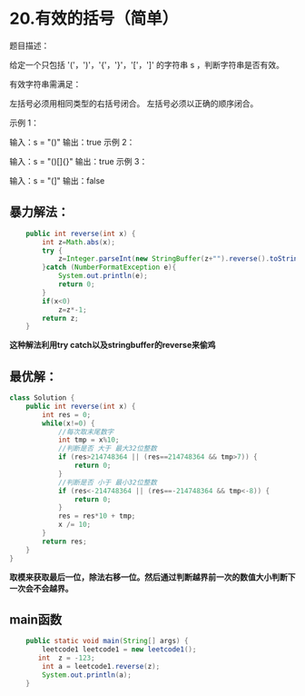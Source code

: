 # 20.有效的括号（简单）

题目描述：

给定一个只包括 '('，')'，'{'，'}'，'['，']' 的字符串 s ，判断字符串是否有效。

有效字符串需满足：

左括号必须用相同类型的右括号闭合。
左括号必须以正确的顺序闭合。

示例 1：

输入：s = "()"
输出：true
示例 2：

输入：s = "()[]{}"
输出：true
示例 3：

输入：s = "(]"
输出：false



## 暴力解法：

```java
    public int reverse(int x) {
        int z=Math.abs(x);
        try {
            z=Integer.parseInt(new StringBuffer(z+"").reverse().toString());
        }catch (NumberFormatException e){
            System.out.println(e);
            return 0;
        }
        if(x<0)
            z=z*-1;
        return z;
    }
```

**这种解法利用try catch以及stringbuffer的reverse来偷鸡**

## 最优解：

```java
class Solution {
    public int reverse(int x) {
        int res = 0;
        while(x!=0) {
            //每次取末尾数字
            int tmp = x%10;
            //判断是否 大于 最大32位整数
            if (res>214748364 || (res==214748364 && tmp>7)) {
                return 0;
            }
            //判断是否 小于 最小32位整数
            if (res<-214748364 || (res==-214748364 && tmp<-8)) {
                return 0;
            }
            res = res*10 + tmp;
            x /= 10;
        }
        return res;
    }
}	
```

**取模来获取最后一位，除法右移一位。然后通过判断越界前一次的数值大小判断下一次会不会越界。**



## main函数

```java
    public static void main(String[] args) {
        leetcode1 leetcode1 = new leetcode1();
       int  z = -123;
        int a = leetcode1.reverse(z);
        System.out.println(a);
    }
```

